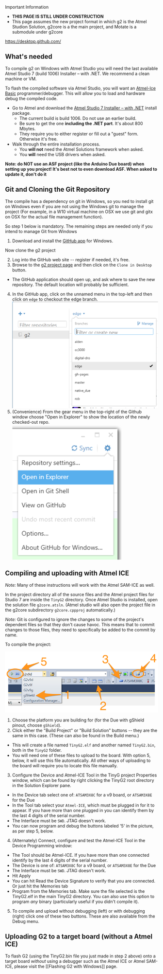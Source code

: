Important Information
- **THIS PAGE IS STILL UNDER CONSTRUCTION**
- This page assumes the new project format in which g2 is the Atmel Studion Solution, g2core is a the main project, and Motate is a submodule under g2core 

https://desktop.github.com/

## What's needed

To compile g2 on Windows with Atmel Studio you will need the last available Atmel Studio 7 (build 1006) Installer – with .NET. We recommend a clean machine or VM.

To flash the compiled software via Atmel Studio, you will want an [Atmel-Ice Basic](http://www.mouser.com/search/ProductDetail.aspx?R=0virtualkey0virtualkeyATATMEL-ICE-BASIC) programmer/debugger. This will allow you to load and hardware debug the compiled code.

* Go to Atmel and download the [Atmel Studio 7 Installer – with .NET](http://www.atmel.com/tools/atmelstudio.aspx) install package.
  * The current build is build 1006. Do not use an earlier build.
  * Be sure to get the one **including the .NET part**. It's about 800 Mbytes.
  * They require you to either register or fill out a "guest" form. Otherwise it's free.
* Walk through the entire installation process. 
  * You **will not** need the Atmel Solutions framework when asked.
  * You **will** need the USB drivers when asked.

**Note: do NOT use an ASF project (like the Arduino Due board) when setting up you project! It's best not to even download ASF. When asked to update it, don't do it** 

## Git and Cloning the Git Repository
The compile has a dependency on git in Windows, so you ned to install git on Windows even if you are not using the Windows git to manage the project (For example, in a W10 virtual machine on OSX we use git and gitx on OSX for the actual file management function). 

So step 1 below is mandatory. The remaining steps are needed only if you intend to manage Git from Windows

1. Download and install the [GitHub app](https://windows.github.com/) for Windows.

Now clone the g2 project 

2. Log into the GitHub web site -- register if needed, it's free.
3. Browse to the [g2 project page](https://github.com/synthetos/g2) and then click on the `Clone in Desktop` button.
  * The GitHub application should open up, and ask where to save the new repository. The default location will probably be sufficient.
4. In the GitHub app, click on the unnamed menu in the top-left and then click on `edge` to checkout the edge branch.<br/>
![Choose edge from the unnamed menu near the top-left of the GitHub window](images/Windows-GitHub-Edge-Branch.png)
5. (Convenience) From the gear menu in the top-right of the Github window choose "Open in Explorer" to show the location of the newly checked-out repo.<br/>
![From the gear menu in the top-right of the Github window choose "Open in Explorer"](images/Windows-Github-Open-in-Explorer.png)

## Compiling and uploading with Atmel ICE

_Note:_ Many of these instructions will work with the Atmel SAM-ICE as well.

In the project directory all of the source files and the Atmel project files for Studio 7 are inside the `TinyG2` directory. Once Atmel Studio is installed, open the solution file `g2core.atsln`. (Atmel studio will also open the project file in the g2core subdirectory `g2core.cppproj` automatically.)

_Note:_ Git is configured to ignore the changes to some of the project's dependent files so that they don't cause havoc. This means that to commit changes to those files, they need to specifically be added to the commit by name.

To compile the project:

![](images/Windows-Choose-Build-And-Processor.png)

1. Choose the platform you are building for (for the Due with gShield pinout, choose `gShield`).
2. Click either the "Build Project" or "Build Solution" buttons -- they are the same in this case. (These can also be found in the Build menu.)
  * This will create a file named `TinyG2.elf` and another named `TinyG2.bin`, both in the `TinyG2` folder.
  * You will need one of these files to upload to the board. With option 5, below, it will use this file automatically. All other ways of uploading to the board will require you to locate this file manually.
3. Configure the Device and Atmel-ICE Tool in the TinyG project Properties window, which can be found by right clicking the TinyG2 root directory in the Solution Explorer pane.
  * In the Device tab select one of: `ATSAM3X8C` for a v9 board, or `ATSAM3X8E` for the Due
  * In the Tool tab select your `Atmel-ICE`, which must be plugged in for it to appear. If you have more than one plugged in you can identify them by the last 4 digits of the serial number.
  * The Interface must be `SWD`. JTAG doesn't work.
  * You can now program and debug the buttons labeled '5' in the picture, as per step 5, below.
4. (Alternately) Connect, configure and test the Atmel-ICE Tool in the Device Programming window: 
  * The Tool should be Atmel-ICE. If you have more than one connected identify by the last 4 digits of the serial number.
  * The Device is one of: `ATSAM3X8C` for a v9 board, or `ATSAM3X8E` for the Due
  * The Interface must be `SWD`. JTAG doesn't work.
  * Hit Apply
  * You can hit Read the Device Signature to verify that you are connected. Or just hit the Memories tab
  * Program from the Memories tab. Make sure the file selected is the TinyG2.elf in the main TinyG2 directory. You can also use this option to program _any_ binary (particularly useful if you didn't compile it).
5. To compile and upload without debugging (left) or with debugging (right) click one of these two buttons. These are also available from the Debug menu.

## Uploading G2 to a target board (without a Atmel ICE)

To flash G2 (using the TinyG2.bin file you just made in step 2 above) onto a target board _without_ using a debugger such as the Atmel ICE or Atmel SAM-ICE, please visit the [[Flashing G2 with Windows]] page.